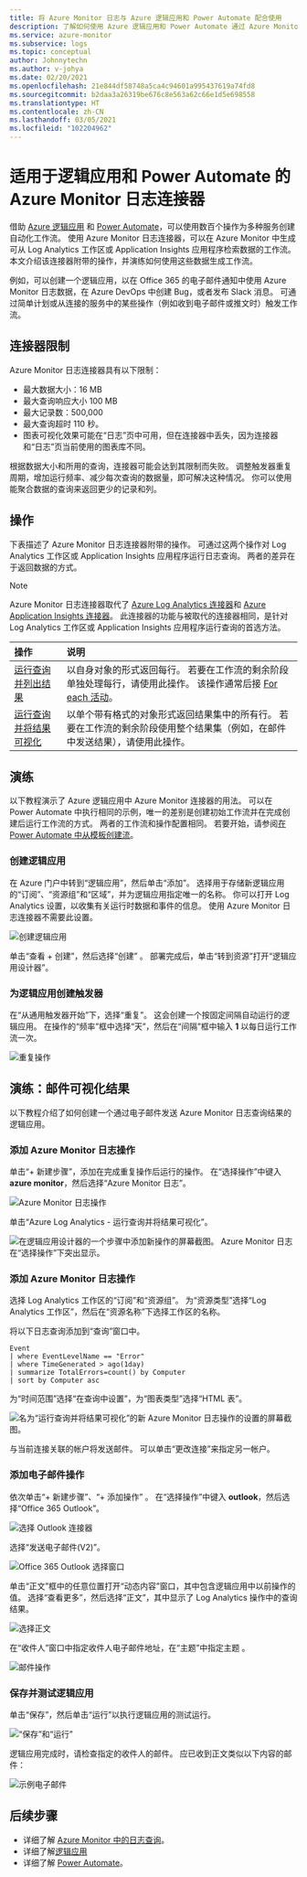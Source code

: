 ```yaml
---
title: 将 Azure Monitor 日志与 Azure 逻辑应用和 Power Automate 配合使用
description: 了解如何使用 Azure 逻辑应用和 Power Automate 通过 Azure Monitor 连接器快速自动执行可重复的过程。
ms.service: azure-monitor
ms.subservice: logs
ms.topic: conceptual
author: Johnnytechn
ms.author: v-johya
ms.date: 02/20/2021
ms.openlocfilehash: 21e844df58748a5ca4c94601a995437619a74fd8
ms.sourcegitcommit: b2daa3a26319be676c8e563a62c66e1d5e698558
ms.translationtype: HT
ms.contentlocale: zh-CN
ms.lasthandoff: 03/05/2021
ms.locfileid: "102204962"
---
```

# <a name="azure-monitor-logs-connector-for-logic-apps-and-power-automate"></a>适用于逻辑应用和 Power Automate 的 Azure Monitor 日志连接器
借助 [Azure 逻辑应用](../../logic-apps/index.yml) 和 [Power Automate](https://flow.microsoft.com)，可以使用数百个操作为多种服务创建自动化工作流。 使用 Azure Monitor 日志连接器，可以在 Azure Monitor 中生成可从 Log Analytics 工作区或 Application Insights 应用程序检索数据的工作流。 本文介绍该连接器附带的操作，并演练如何使用这些数据生成工作流。

例如，可以创建一个逻辑应用，以在 Office 365 的电子邮件通知中使用 Azure Monitor 日志数据，在 Azure DevOps 中创建 Bug，或者发布 Slack 消息。  可通过简单计划或从连接的服务中的某些操作（例如收到电子邮件或推文时）触发工作流。 

## <a name="connector-limits"></a>连接器限制
Azure Monitor 日志连接器具有以下限制：
* 最大数据大小：16 MB
* 最大查询响应大小 100 MB
* 最大记录数：500,000
* 最大查询超时 110 秒。
* 图表可视化效果可能在“日志”页中可用，但在连接器中丢失，因为连接器和“日志”页当前使用的图表库不同。

根据数据大小和所用的查询，连接器可能会达到其限制而失败。 调整触发器重复周期，增加运行频率、减少每次查询的数据量，即可解决这种情况。 你可以使用能聚合数据的查询来返回更少的记录和列。

## <a name="actions"></a>操作
下表描述了 Azure Monitor 日志连接器附带的操作。 可通过这两个操作对 Log Analytics 工作区或 Application Insights 应用程序运行日志查询。 两者的差异在于返回数据的方式。

> [!NOTE]
> Azure Monitor 日志连接器取代了 [Azure Log Analytics 连接器](https://docs.microsoft.com/connectors/azureloganalytics/)和 [Azure Application Insights 连接器](https://docs.microsoft.com/connectors/applicationinsights/)。 此连接器的功能与被取代的连接器相同，是针对 Log Analytics 工作区或 Application Insights 应用程序运行查询的首选方法。


| 操作 | 说明 |
|:---|:---|
| [运行查询并列出结果](https://docs.microsoft.com/connectors/azuremonitorlogs/#run-query-and-list-results) | 以自身对象的形式返回每行。 若要在工作流的剩余阶段单独处理每行，请使用此操作。 该操作通常后接 [For each 活动](../../logic-apps/logic-apps-control-flow-loops.md#foreach-loop)。 |
| [运行查询并将结果可视化](https://docs.microsoft.com/connectors/azuremonitorlogs/#run-query-and-visualize-results) | 以单个带有格式的对象形式返回结果集中的所有行。 若要在工作流的剩余阶段使用整个结果集（例如，在邮件中发送结果），请使用此操作。  |

## <a name="walkthroughs"></a>演练
以下教程演示了 Azure 逻辑应用中 Azure Monitor 连接器的用法。 可以在 Power Automate 中执行相同的示例，唯一的差别是创建初始工作流并在完成创建后运行工作流的方式。 两者的工作流和操作配置相同。 若要开始，请参阅[在 Power Automate 中从模板创建流](https://docs.microsoft.com/power-automate/get-started-logic-template)。


### <a name="create-a-logic-app"></a>创建逻辑应用

在 Azure 门户中转到“逻辑应用”，然后单击“添加”。  选择用于存储新逻辑应用的“订阅”、“资源组”和“区域”，并为逻辑应用指定唯一的名称。   你可以打开 Log Analytics 设置，以收集有关运行时数据和事件的信息。 使用 Azure Monitor 日志连接器不需要此设置。

![创建逻辑应用](./media/logicapp-flow-connector/create-logic-app.png)


单击“查看 + 创建”，然后选择“创建” 。 部署完成后，单击“转到资源”打开“逻辑应用设计器”。 

### <a name="create-a-trigger-for-the-logic-app"></a>为逻辑应用创建触发器
在“从通用触发器开始”下，选择“重复”。  这会创建一个按固定间隔自动运行的逻辑应用。 在操作的“频率”框中选择“天”，然后在“间隔”框中输入 **1** 以每日运行工作流一次。  

![重复操作](./media/logicapp-flow-connector/recurrence-action.png)

## <a name="walkthrough-mail-visualized-results"></a>演练：邮件可视化结果
以下教程介绍了如何创建一个通过电子邮件发送 Azure Monitor 日志查询结果的逻辑应用。 

### <a name="add-azure-monitor-logs-action"></a>添加 Azure Monitor 日志操作
单击“+ 新建步骤”，添加在完成重复操作后运行的操作。 在“选择操作”中键入 **azure monitor**，然后选择“Azure Monitor 日志”。 

![Azure Monitor 日志操作](./media/logicapp-flow-connector/select-azure-monitor-connector.png)

单击“Azure Log Analytics - 运行查询并将结果可视化”。

![在逻辑应用设计器的一个步骤中添加新操作的屏幕截图。 Azure Monitor 日志在“选择操作”下突出显示。](./media/logicapp-flow-connector/select-query-action-visualize.png)


### <a name="add-azure-monitor-logs-action"></a>添加 Azure Monitor 日志操作

选择 Log Analytics 工作区的“订阅”和“资源组”。  为“资源类型”选择“Log Analytics 工作区”，然后在“资源名称”下选择工作区的名称。 

将以下日志查询添加到“查询”窗口中。  

```Kusto
Event
| where EventLevelName == "Error" 
| where TimeGenerated > ago(1day)
| summarize TotalErrors=count() by Computer
| sort by Computer asc   
```

为“时间范围”选择“在查询中设置”，为“图表类型”选择“HTML 表”。  
   
![名为“运行查询并将结果可视化”的新 Azure Monitor 日志操作的设置的屏幕截图。](./media/logicapp-flow-connector/run-query-visualize-action.png)

与当前连接关联的帐户将发送邮件。 可以单击“更改连接”来指定另一帐户。

### <a name="add-email-action"></a>添加电子邮件操作

依次单击“+ 新建步骤”、“+ 添加操作” 。 在“选择操作”中键入 **outlook**，然后选择“Office 365 Outlook”。 

![选择 Outlook 连接器](./media/logicapp-flow-connector/select-outlook-connector.png)

选择“发送电子邮件(V2)”。

![Office 365 Outlook 选择窗口](./media/logicapp-flow-connector/select-mail-action.png)

单击“正文”框中的任意位置打开“动态内容”窗口，其中包含逻辑应用中以前操作的值。  选择“查看更多”，然后选择“正文”，其中显示了 Log Analytics 操作中的查询结果。 

![选择正文](./media/logicapp-flow-connector/select-body.png)

在“收件人”窗口中指定收件人电子邮件地址，在“主题”中指定主题 。 

![邮件操作](./media/logicapp-flow-connector/mail-action.png)


### <a name="save-and-test-your-logic-app"></a>保存并测试逻辑应用
单击“保存”，然后单击“运行”以执行逻辑应用的测试运行。 

![“保存”和“运行”](./media/logicapp-flow-connector/save-run.png)


逻辑应用完成时，请检查指定的收件人的邮件。  应已收到正文类似以下内容的邮件：

![示例电子邮件](./media/logicapp-flow-connector/sample-mail.png)



## <a name="next-steps"></a>后续步骤

- 详细了解 [Azure Monitor 中的日志查询](../log-query/log-query-overview.md)。
- 详细了解[逻辑应用](../../logic-apps/index.yml)
- 详细了解 [Power Automate](https://flow.microsoft.com)。

